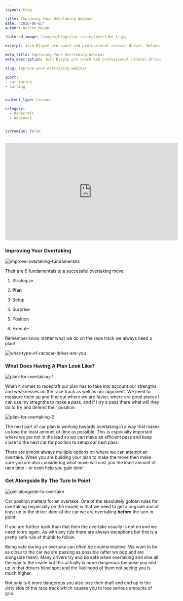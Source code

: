 ```yaml
---
layout: blog

title: Improving Your Overtaking Webinar
date: "2020-06-03"
author: Nelson Mason

featured_image: /images/blogs/car-racing/overtake-1.jpg

excerpt: Join Blayze pro coach and professional racecar driver, Nelson Mason as he breaks down how you can improve your overtaking on the race track.  Great overtakes know how to be creative to surprise their opponent and make safe passes that don't slow them down.

meta_title: Improving Your Overtaking Webinar
meta_description: Join Blayze pro coach and professional racecar driver, Nelson Mason as he breaks down how you can improve your overtaking on the race track.  Great overtakes know how to be creative to surprise their opponent and make safe passes that don't slow them down.

slug: improve-your-overtaking-webinar

sport:
- car racing
- karting


content_type: Lessons

category:
  - Racecraft
  - Webinars


isPremium: false
---
```


<iframe title="Blog iFrame" width="560" height="315" src="https://www.youtube.com/embed/Vm4j90Kx7Zg" frameborder="0" allow="accelerometer; autoplay; encrypted-media; gyroscope; picture-in-picture" allowfullscreen></iframe>



### Improving Your Overtaking

![improve-overtaking-fundamentals](https://blayze.io/assets/images/blogs/car-racing/overtake-2.jpg)

Their are 6 fundamentals to a successful overtaking move:

1) Strategize

2) **Plan**

3) Setup

4) Surprise

5) Position

6) Execute



Remember know matter what we do on the race track we always need a plan!  



![what-type-of-racecar-driver-are-you](https://blayze.io/assets/images/blogs/car-racing/overtake-2.jpg)




### What Does Having A Plan Look Like?

![plan-for-overtaking-1](https://blayze.io/assets/images/blogs/car-racing/overtake-4.jpg)



When it comes to racecraft our plan has to take into account our strengths and weaknesses on the race track as well as our opponent.  We need to measure them up and find out where we are faster, where are good places I can use my stregnths to make a pass, and if I try a pass there what will they do to try and defend their position.



![plan-for-overtaking-2](https://blayze.io/assets/images/blogs/car-racing/overtake-5.jpg)

The next part of our plan is working towards overtaking in a way that makes us lose the least amount of time as possible.  This is especially important where we are not in the lead so we can make an efficient pass and keep close to the next car for position to setup our next pass.



There are almost always multiple options on where we can attempt an overtake.  When you are building your plan to make the move then make sure you are also considering what move will cost you the least amount of race time - or even help you gain time!





###  Get Alongside By The Turn In Point

![get-alongside-to-overtake](https://blayze.io/assets/images/blogs/car-racing/overtake-8.jpg)

Car position matters for an overtake.  One of the absolutely golden rules for overtaking (especially on the inside) is that we need to get alongside and at least up to the driver door of the car we are overtaking **before** the turn in point.




If you are further back than that then the overtake usually is not on and we need to try again.  As with any rule there are always exceptions but this is a pretty safe rule of thumb to follow.



Being safe during an overtake can often be counterintuitive.  We want to be as close to the car we are passing as possible (after we pop and are alongside them).  Many drivers try and be safe when overtaking and dive all the way to the inside but this actually is more dangerous because you end up in that drivers blind spot and the likelihood of them not seeing you is much higher.


Not only is it more dangerous you also lose their draft and end up in the dirty side of the race track which causes you to lose serious amounts of grip.



